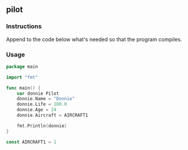 ## pilot

### Instructions

Append to the code below what's needed so that the program compiles.

### Usage

```go
package main

import "fmt"

func main() {
	var donnie Pilot
	donnie.Name = "Donnie"
	donnie.Life = 100.0
	donnie.Age = 24
	donnie.Aircraft = AIRCRAFT1

	fmt.Println(donnie)
}

const AIRCRAFT1 = 1
```
